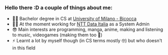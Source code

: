 ### Hello there :D a couple of things about me:

- 👨‍🎓 Bachelor degree in CS at [University of Milano - Bicocca](https://en.unimib.it/)
- 👨‍💻 At the moment working for [NTT Data Italia](https://it.nttdata.com/) as a System Admin
- 😎 Main interests are programming, manga, anime, making and listening to music, videogames (making them too 👀)
- ⚡ Learnt a lot by myself though (in CS terms mostly 🤓) but who doesn't in this field

<!--
**LKingus/LKingus** is a ✨ _special_ ✨ repository because its `README.md` (this file) appears on your GitHub profile.

Here are some ideas to get you started:

- 🔭 I’m currently working on ...
- 🌱 I’m currently learning ...
- 👯 I’m looking to collaborate on ...
- 🤔 I’m looking for help with ...
- 💬 Ask me about ...
- 📫 How to reach me: ...
- 😄 Pronouns: ...
- ⚡ Fun fact: ...
-->
